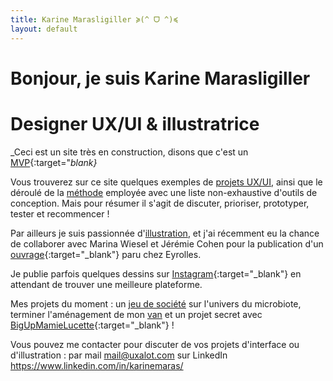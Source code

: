 ```yaml
---
title: Karine Marasligiller ≽(^ ᗜ ^)≼
layout: default
---
```


# Bonjour, je suis Karine Marasligiller
# Designer UX/UI & illustratrice
_Ceci est un site très en construction, disons que c'est un [MVP](https://fr.wikipedia.org/wiki/Produit_minimum_viable){:target="_blank}_  

Vous trouverez sur ce site quelques exemples de <a href="/UX-UI">projets UX/UI</a>, ainsi que le déroulé de la <a href="/methode">méthode</a> employée avec une liste non-exhaustive d'outils de conception. Mais pour résumer il s'agit de discuter, prioriser, prototyper, tester et recommencer !


Par ailleurs je suis passionnée d'<a href="/illustrations">illustration</a>, et j'ai récemment eu la chance de collaborer avec Marina Wiesel et Jérémie Cohen pour la publication d'un [ouvrage](https://www.eyrolles.com/Informatique/Livre/l-ux-design-en-pratique--9782212678840/){:target="_blank"} paru chez Eyrolles. 

Je publie parfois quelques dessins sur [Instagram](http://instagram.com/gedzok/){:target="_blank"} en attendant de trouver une meilleure plateforme. 

Mes projets du moment : un <a href="/illustrations/microbiota"> jeu de société</a> sur l'univers du microbiote, terminer l'aménagement de mon <a href="/craft/camion">van</a> et un projet secret avec [BigUpMamieLucette](https://www.instagram.com/stories/bigupmamielucette/){:target="_blank"} !

Vous pouvez me contacter pour discuter de vos projets d'interface ou d'illustration :
par mail <mail@uxalot.com>
sur LinkedIn <https://www.linkedin.com/in/karinemaras/>
